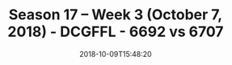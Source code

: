 ---
title: Season 17 – Week 3 (October 7, 2018) - DCGFFL - 6692 vs 6707
teams_score:
- team: 6692
  score:
- team: 6707
  score: 34
mvp: A. Hines (Gold);  A. Campanelli (Teal)
game-ball: F. Herrera (Gold); T. Wilson (Teal)
sportsperson: A. Reust (Gold); S. Graham (Teal)
season: 17
week: 3
date: '2018-10-09T15:48:20'
pageid: season-17-week-3-october-7-2018-6692-vs-6707
---